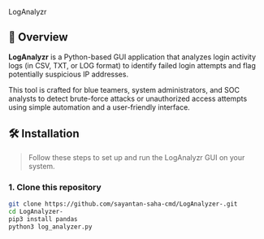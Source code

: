 LogAnalyzr 

## 📘 Overview

**LogAnalyzr** is a Python-based GUI application that analyzes login activity logs (in CSV, TXT, or LOG format) to identify failed login attempts and flag potentially suspicious IP addresses.

This tool is crafted for blue teamers, system administrators, and SOC analysts to detect brute-force attacks or unauthorized access attempts using simple automation and a user-friendly interface.


## 🛠️ Installation

> Follow these steps to set up and run the LogAnalyzr GUI on your system.

### 1. Clone this repository
```bash
git clone https://github.com/sayantan-saha-cmd/LogAnalyzer-.git
cd LogAnalyzer-
pip3 install pandas
python3 log_analyzer.py
   ```
